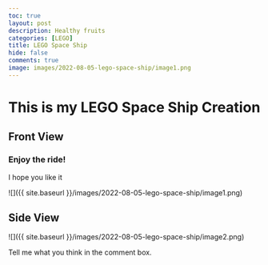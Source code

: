 ```yaml
---
toc: true
layout: post
description: Healthy fruits
categories: [LEGO]
title: LEGO Space Ship  
hide: false
comments: true
image: images/2022-08-05-lego-space-ship/image1.png
---
```


# This is my LEGO Space Ship Creation

## Front View

### Enjoy the ride!

I hope you like it

![]({{ site.baseurl }}/images/2022-08-05-lego-space-ship/image1.png)

## Side View

![]({{ site.baseurl }}/images/2022-08-05-lego-space-ship/image2.png)

Tell me what you think in the comment box.

